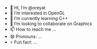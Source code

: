 - 👋 Hi, I’m @oreyat
- 👀 I’m interested in OpenGL
- 🌱 I’m currently learning C++
- 💞️ I’m looking to collaborate on Graphics
- 📫 How to reach me ...
- 😄 Pronouns: ...
- ⚡ Fun fact: ...

<!---
oreyat/oreyat is a ✨ special ✨ repository because its `README.md` (this file) appears on your GitHub profile.
You can click the Preview link to take a look at your changes.
--->
